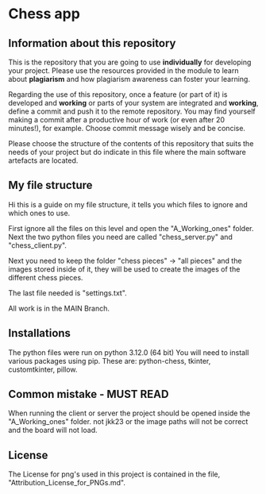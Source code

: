 # Chess app

## Information about this repository

This is the repository that you are going to use **individually** for developing your project. Please use the resources provided in the module to learn about **plagiarism** and how plagiarism awareness can foster your learning.

Regarding the use of this repository, once a feature (or part of it) is developed and **working** or parts of your system are integrated and **working**, define a commit and push it to the remote repository. You may find yourself making a commit after a productive hour of work (or even after 20 minutes!), for example. Choose commit message wisely and be concise.

Please choose the structure of the contents of this repository that suits the needs of your project but do indicate in this file where the main software artefacts are located.

## My file structure

Hi this is a guide on my file structure, it tells you which files to ignore and which ones to use.

First ignore all the files on this level and open the "A_Working_ones" folder.
Next the two python files you need are called "chess_server.py" and "chess_client.py".

Next you need to keep  the folder "chess pieces" -> "all pieces" and the images stored inside of it, they will be used to create the images of the different chess pieces. 

The last file needed is "settings.txt". 

All work is in the MAIN Branch.

## Installations

The python files were run on python 3.12.0 (64 bit)
You will need to install various packages using pip.
These are: python-chess, tkinter, customtkinter, pillow.

## Common mistake - MUST READ

When running the client or server the project should be opened inside the "A_Working_ones" folder. not jkk23 or the image paths will not be correct and the board will not load.

## License

The License for png's used in this project is contained in the file, "Attribution_License_for_PNGs.md".

